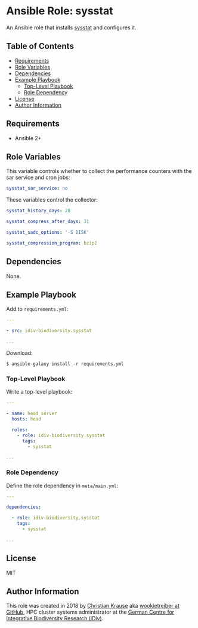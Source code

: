 Ansible Role: sysstat
=====================

An Ansible role that installs [sysstat][] and configures it.

Table of Contents
-----------------

<!-- toc -->

- [Requirements](#requirements)
- [Role Variables](#role-variables)
- [Dependencies](#dependencies)
- [Example Playbook](#example-playbook)
  * [Top-Level Playbook](#top-level-playbook)
  * [Role Dependency](#role-dependency)
- [License](#license)
- [Author Information](#author-information)

<!-- tocstop -->

Requirements
------------

- Ansible 2+

Role Variables
--------------

This variable controls whether to collect the performance counters with the sar service and cron jobs:

```yml
sysstat_sar_service: no
```

These variables control the collector:

```yml
sysstat_history_days: 28

sysstat_compress_after_days: 31

sysstat_sadc_options: '-S DISK'

sysstat_compression_program: bzip2
```

Dependencies
------------

None.

Example Playbook
----------------

Add to `requirements.yml`:

```yml
---

- src: idiv-biodiversity.sysstat

...
```

Download:

```console
$ ansible-galaxy install -r requirements.yml
```

### Top-Level Playbook

Write a top-level playbook:

```yml
---

- name: head server
  hosts: head

  roles:
    - role: idiv-biodiversity.sysstat
      tags:
        - sysstat

...
```

### Role Dependency

Define the role dependency in `meta/main.yml`:

```yml
---

dependencies:

  - role: idiv-biodiversity.sysstat
    tags:
      - sysstat

...
```

License
-------

MIT

Author Information
------------------

This role was created in 2018 by [Christian Krause][author] aka [wookietreiber at GitHub][wookietreiber], HPC cluster systems administrator at the [German Centre for Integrative Biodiversity Research (iDiv)][idiv].


[author]: https://www.idiv.de/groups_and_people/employees/details/eshow/krause-christian.html
[idiv]: https://www.idiv.de/
[wookietreiber]: https://github.com/wookietreiber
[sysstat]: http://sebastien.godard.pagesperso-orange.fr/
